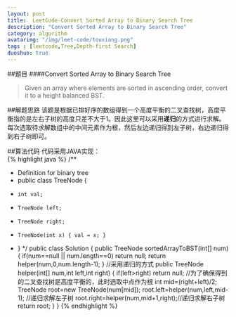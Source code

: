 ```yaml
---
layout: post
title:  LeetCode-Convert Sorted Array to Binary Search Tree
description: "Convert Sorted Array to Binary Search Tree"
category: algorithm
avatarimg: "/img/leet-code/touxiang.png"
tags : [leetcode,Tree,Depth-first Search]
duoshuo: true
---
```

##题目
####Convert Sorted Array to Binary Search Tree
>Given an array where elements are sorted in ascending order, convert it to a height balanced BST.

<!-- more -->
	
##解题思路
该题是根据已排好序的数组得到一个高度平衡的二叉查找树，高度平衡指的是左右子树的高度只差不大于1。因此这里可以采用**递归**的方式进行求解。   
每次选取待求解数组中的中间元素作为根，然后左边递归得到左子树，右边递归得到右子树即可。

##算法代码
代码采用JAVA实现：    
{% highlight java %}
/**
 * Definition for binary tree
 * public class TreeNode {
 *     int val;
 *     TreeNode left;
 *     TreeNode right;
 *     TreeNode(int x) { val = x; }
 * }
 */
public class Solution {
    public TreeNode sortedArrayToBST(int[] num) {
        if(num==null || num.length==0)
        	return null;
        return helper(num,0,num.length-1);
    }
    //采用递归的方式
    public TreeNode helper(int[] num,int left,int right)
    {
    	if(left>right)
    		return null;
    	//为了确保得到的二叉查找树是高度平衡的，此时选取中点作为根
    	int mid=(right+left)/2;
    	TreeNode root=new TreeNode(num[mid]);
    	root.left=helper(num,left,mid-1); //递归求解左子树
    	root.right=helper(num,mid+1,right);//递归求解右子树
    	return root;
    }
}
{% endhighlight %}




